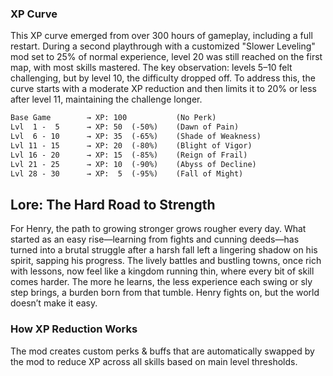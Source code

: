 ### XP Curve
This XP curve emerged from over 300 hours of gameplay, including a full restart. During a second playthrough with a customized "Slower Leveling" mod set to 25% of normal experience, level 20 was still reached on the first map, with most skills mastered. The key observation: levels 5–10 felt challenging, but by level 10, the difficulty dropped off. To address this, the curve starts with a moderate XP reduction and then limits it to 20% or less after level 11, maintaining the challenge longer.

```txt
Base Game        → XP: 100           (No Perk)
Lvl  1 -  5      → XP: 50  (-50%)    (Dawn of Pain)
Lvl  6 - 10      → XP: 35  (-65%)    (Shade of Weakness)
Lvl 11 - 15      → XP: 20  (-80%)    (Blight of Vigor)
Lvl 16 - 20      → XP: 15  (-85%)    (Reign of Frail)
Lvl 21 - 25      → XP: 10  (-90%)    (Abyss of Decline)
Lvl 28 - 30      → XP:  5  (-95%)    (Fall of Might)
```

## Lore: The Hard Road to Strength
For Henry, the path to growing stronger grows rougher every day. What started as an easy rise—learning from fights and cunning deeds—has turned into a brutal struggle after a harsh fall left a lingering shadow on his spirit, sapping his progress. The lively battles and bustling towns, once rich with lessons, now feel like a kingdom running thin, where every bit of skill comes harder. The more he learns, the less experience each swing or sly step brings, a burden born from that tumble. Henry fights on, but the world doesn’t make it easy.

### How XP Reduction Works

The mod creates custom perks & buffs that are automatically swapped by the mod to reduce XP across all skills based on main level thresholds.